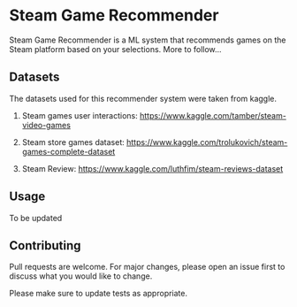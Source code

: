 # Steam Game Recommender

Steam Game Recommender is a ML system that recommends games on the Steam platform based on your selections. More to follow...

## Datasets


The datasets used for this recommender system were taken from kaggle. 

1. Steam games user interactions: https://www.kaggle.com/tamber/steam-video-games

2. Steam store games dataset: https://www.kaggle.com/trolukovich/steam-games-complete-dataset

3. Steam Review: https://www.kaggle.com/luthfim/steam-reviews-dataset

## Usage

To be updated

## Contributing
Pull requests are welcome. For major changes, please open an issue first to discuss what you would like to change.

Please make sure to update tests as appropriate.
